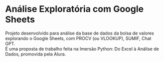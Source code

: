 # Análise Exploratória com Google Sheets

Projeto desenvolvido para análise da base de dados da bolsa de valores explorando o Google Sheets, com PROCV (ou VLOOKUP), SUMIF, Chat GPT.  
É uma proposta de trabalho feita na Imersão Python: Do Excel à Análise de Dados, promovida pela Alura. 
